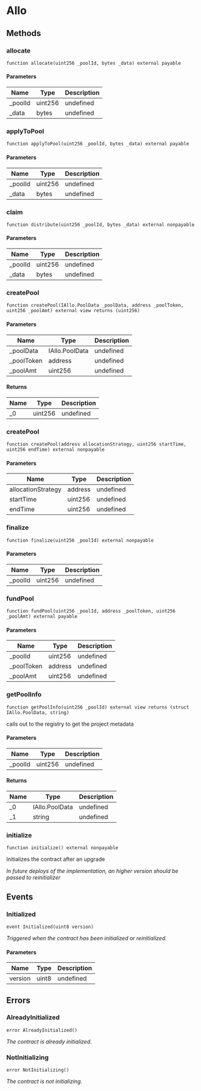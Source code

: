 # Allo









## Methods

### allocate

```solidity
function allocate(uint256 _poolId, bytes _data) external payable
```





#### Parameters

| Name | Type | Description |
|---|---|---|
| _poolId | uint256 | undefined |
| _data | bytes | undefined |

### applyToPool

```solidity
function applyToPool(uint256 _poolId, bytes _data) external payable
```





#### Parameters

| Name | Type | Description |
|---|---|---|
| _poolId | uint256 | undefined |
| _data | bytes | undefined |

### claim

```solidity
function distribute(uint256 _poolId, bytes _data) external nonpayable
```





#### Parameters

| Name | Type | Description |
|---|---|---|
| _poolId | uint256 | undefined |
| _data | bytes | undefined |

### createPool

```solidity
function createPool(IAllo.PoolData _poolData, address _poolToken, uint256 _poolAmt) external view returns (uint256)
```





#### Parameters

| Name | Type | Description |
|---|---|---|
| _poolData | IAllo.PoolData | undefined |
| _poolToken | address | undefined |
| _poolAmt | uint256 | undefined |

#### Returns

| Name | Type | Description |
|---|---|---|
| _0 | uint256 | undefined |

### createPool

```solidity
function createPool(address allocationStrategy, uint256 startTime, uint256 endTime) external nonpayable
```





#### Parameters

| Name | Type | Description |
|---|---|---|
| allocationStrategy | address | undefined |
| startTime | uint256 | undefined |
| endTime | uint256 | undefined |

### finalize

```solidity
function finalize(uint256 _poolId) external nonpayable
```





#### Parameters

| Name | Type | Description |
|---|---|---|
| _poolId | uint256 | undefined |

### fundPool

```solidity
function fundPool(uint256 _poolId, address _poolToken, uint256 _poolAmt) external payable
```





#### Parameters

| Name | Type | Description |
|---|---|---|
| _poolId | uint256 | undefined |
| _poolToken | address | undefined |
| _poolAmt | uint256 | undefined |

### getPoolInfo

```solidity
function getPoolInfo(uint256 _poolId) external view returns (struct IAllo.PoolData, string)
```

calls out to the registry to get the project metadata



#### Parameters

| Name | Type | Description |
|---|---|---|
| _poolId | uint256 | undefined |

#### Returns

| Name | Type | Description |
|---|---|---|
| _0 | IAllo.PoolData | undefined |
| _1 | string | undefined |

### initialize

```solidity
function initialize() external nonpayable
```

Initializes the contract after an upgrade

*In future deploys of the implementation, an higher version should be passed to reinitializer*




## Events

### Initialized

```solidity
event Initialized(uint8 version)
```



*Triggered when the contract has been initialized or reinitialized.*

#### Parameters

| Name | Type | Description |
|---|---|---|
| version  | uint8 | undefined |



## Errors

### AlreadyInitialized

```solidity
error AlreadyInitialized()
```



*The contract is already initialized.*


### NotInitializing

```solidity
error NotInitializing()
```



*The contract is not initializing.*
